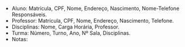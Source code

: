 - Aluno: Matrícula, CPF, Nome, Endereço, Nascimento, Nome-Telefone Responsáveis.
- Professor: Matrícula, CPF, Nome, Endereço, Nascimento, Telefone.
- Disciplinas: Nome, Carga Horária, Professor.
- Turma: Número, Turno, Ano, Nº Sala, Disciplinas.
- Notas:
